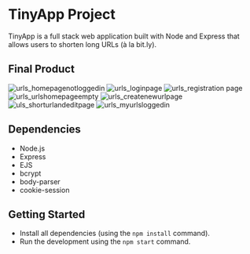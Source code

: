 # TinyApp Project

TinyApp is a full stack web application built with Node and Express that allows users to shorten long URLs (à la bit.ly).

## Final Product
![urls_homepagenotloggedin](https://user-images.githubusercontent.com/90939081/145878811-1397b87f-3dff-4ac5-9aef-32100b59e774.png)
![urls_loginpage](https://user-images.githubusercontent.com/90939081/145878822-bdf561a6-c5e8-4a5b-8754-3b1bcb77b579.png)
![urls_registration page](https://user-images.githubusercontent.com/90939081/145878826-34f05992-a83f-4a83-be25-bcafe72738bc.png)
![urls_urlshomepageempty](https://user-images.githubusercontent.com/90939081/145878606-294ace45-be2f-43f7-bbf7-c9e8f9db2574.png)
![urls_createnewurlpage](https://user-images.githubusercontent.com/90939081/145876361-e6873a43-b791-4e17-8774-c3a88d16a4f6.png)
![uls_shorturlandeditpage](https://user-images.githubusercontent.com/90939081/145876212-590700f4-b960-43da-8365-e99e72cf8ec1.png)
![urls_myurlsloggedin](https://user-images.githubusercontent.com/90939081/145876206-99264faf-25ca-434a-bf3b-6f117c240735.png)

## Dependencies

- Node.js
- Express
- EJS
- bcrypt
- body-parser
- cookie-session

## Getting Started

- Install all dependencies (using the `npm install` command).
- Run the development using the `npm start` command.
